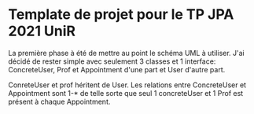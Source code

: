 # Template de projet pour le TP JPA 2021 UniR

La première phase à été de mettre au point le schéma UML à utiliser. 
J'ai décidé de rester simple avec seulement 3 classes et 1 interface: 
ConcreteUser, Prof et Appointment d'une part et User d'autre part. 

ConreteUser et prof héritent de User. Les relations entre ConcreteUser et Appointment sont 1-* de telle sorte que 
seul 1 concreteUser et 1 Prof est présent à chaque Appointment. 
